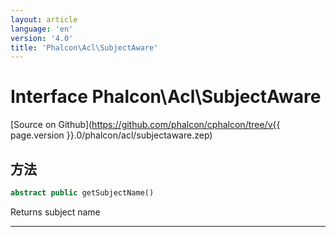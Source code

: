 ```yaml
---
layout: article
language: 'en'
version: '4.0'
title: 'Phalcon\Acl\SubjectAware'
---
```

# Interface **Phalcon\Acl\SubjectAware**

[Source on Github](https://github.com/phalcon/cphalcon/tree/v{{ page.version }}.0/phalcon/acl/subjectaware.zep)

## 方法

```php
abstract public getSubjectName()
```

Returns subject name

* * *